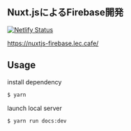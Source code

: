 ## Nuxt.jsによるFirebase開発

[![Netlify Status](https://api.netlify.com/api/v1/badges/2abd5c33-3bf4-48b1-b420-ad6d97694d79/deploy-status)](https://app.netlify.com/sites/books-nuxtjs-firebase/deploys)

https://nuxtjs-firebase.lec.cafe/

## Usage

install dependency

```bash
$ yarn
```

launch local server

```bash
$ yarn run docs:dev
```
